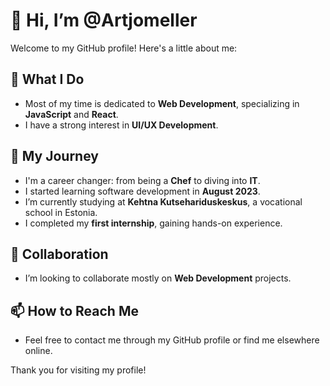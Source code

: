 # 👋 Hi, I’m @Artjomeller

Welcome to my GitHub profile! Here's a little about me:

## 👀 What I Do
- Most of my time is dedicated to **Web Development**, specializing in **JavaScript** and **React**.
- I have a strong interest in **UI/UX Development**.

## 🌱 My Journey
- I'm a career changer: from being a **Chef** to diving into **IT**.
- I started learning software development in **August 2023**.
- I’m currently studying at **Kehtna Kutsehariduskeskus**, a vocational school in Estonia.
- I completed my **first internship**, gaining hands-on experience.

## 💞️ Collaboration
- I’m looking to collaborate mostly on **Web Development** projects.

## 📫 How to Reach Me
- Feel free to contact me through my GitHub profile or find me elsewhere online.

Thank you for visiting my profile!
